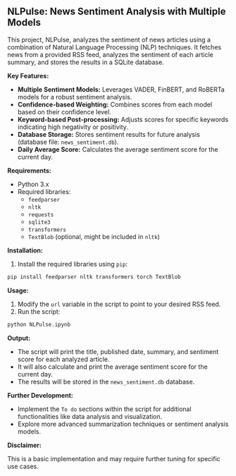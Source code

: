 ## NLPulse: News Sentiment Analysis with Multiple Models

This project, NLPulse, analyzes the sentiment of news articles using a combination of Natural Language Processing (NLP) techniques. It fetches news from a provided RSS feed, analyzes the sentiment of each article summary, and stores the results in a SQLite database.

**Key Features:**

* **Multiple Sentiment Models:** Leverages VADER, FinBERT, and RoBERTa models for a robust sentiment analysis.
* **Confidence-based Weighting:** Combines scores from each model based on their confidence level.
* **Keyword-based Post-processing:** Adjusts scores for specific keywords indicating high negativity or positivity.
* **Database Storage:** Stores sentiment results for future analysis (database file: `news_sentiment.db`).
* **Daily Average Score:** Calculates the average sentiment score for the current day.

**Requirements:**

* Python 3.x
* Required libraries:
    * `feedparser`
    * `nltk`
    * `requests`
    * `sqlite3`
    * `transformers`
    * `TextBlob` (optional, might be included in `nltk`)

**Installation:**

1. Install the required libraries using `pip`:

```bash
pip install feedparser nltk transformers torch TextBlob
```

**Usage:**

1. Modify the `url` variable in the script to point to your desired RSS feed.
2. Run the script:

```bash
python NLPulse.ipynb
```

**Output:**

* The script will print the title, published date, summary, and sentiment score for each analyzed article.
* It will also calculate and print the average sentiment score for the current day.
* The results will be stored in the `news_sentiment.db` database.

**Further Development:**

* Implement the `To do` sections within the script for additional functionalities like data analysis and visualization.
* Explore more advanced summarization techniques or sentiment analysis models.

**Disclaimer:**

This is a basic implementation and may require further tuning for specific use cases. 
